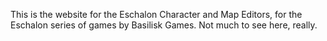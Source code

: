 This is the website for the Eschalon Character and Map Editors, for the
Eschalon series of games by Basilisk Games.  Not much to see here, really.
